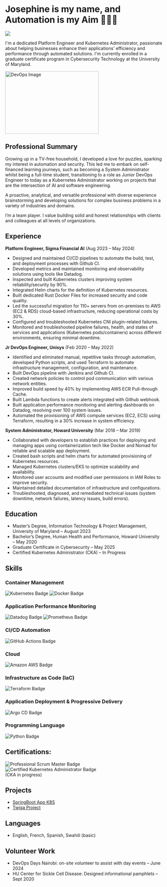 # Josephine is my name, and Automation is my Aim 👩🏾‍💻
<a href="https://www.linkedin.com/in/josephinezola/"><img src="https://img.shields.io/badge/-LinkedIn-0072b1?&style=for-the-badge&logo=linkedin&logoColor=white" /></a>

I'm a dedicated Platform Engineer and Kubernetes Administrator, passionate about helping businesses enhance their applications' efficiency and performance through automated solutions. I'm currently enrolled in a graduate certificate program in Cybersecurity Technology at the University of Maryland.

<a href="https://images.app.goo.gl/MzDgZfzHA81A17Fq6" target="_blank">
    <img src="https://upload.wikimedia.org/wikipedia/commons/0/05/Devops-toolchain.svg" alt="DevOps Image" width="300" height="200" >
</a>

## Professional Summary
Growing up in a TV-free household, I developed a love for puzzles, sparking my interest in automation and security. This led me to embark on self-financed learning journeys, such as becoming a System Administrator whilst being a full-time student, transitioning to a role as Junior DevOps Engineer to today as a Kubernetes Administrator working on projects that are the intersection of AI and software engineering.

A proactive, analytical, and versatile professional with diverse experience brainstorming and developing solutions for complex business problems in a variety of industries and domains.

I’m a team player. I value building solid and honest relationships with clients and colleagues at all levels of organizations.

## Experience
**Platform Engineer, Sigma Financial AI** (Aug 2023 – May 2024)
- Designed and maintained CI/CD pipelines to automate the build, test, and deployment processes with Github CI.
- Developed metrics and maintained monitoring and observability solutions using tools like Datadog.
- Inspected and built Kubernetes clusters improving system reliability/security by 90%.
- Integrated Helm charts for the definition of Kubernetes resources.
- Built dedicated Rust Docker Files for increased security and code quality.
- Led the successful migration for 110+ servers from on-premises to AWS (EC2 & RDS) cloud-based infrastructure, reducing operational costs by 30%.
- Configured and troubleshooted Kubernetes CNI plugin-related failures.
- Monitored and troubleshooted pipeline failures, health, and states of services and applications (Kubernetes pods/containers) across different environments, ensuring minimal downtime.

**Jr DevOps Engineer, Unisys** (Feb 2020 – May 2022)
- Identified and eliminated manual, repetitive tasks through automation, developed Python scripts, and used Terraform to automate infrastructure management, configuration, and maintenance.
- Built DevOps pipeline with Jenkins and Github CI.
- Created network policies to control pod communication with various network entities.
- Improved build speed by 40% by implementing AWS ECR Pull-through Cache.
- Built Lambda functions to create alerts integrated with Github webhook.
- Built application performance monitoring and alerting dashboards on Datadog, resolving over 100 system issues.
- Automated the provisioning of AWS compute services (EC2, ECS) using Terraform, resulting in a 30% increase in system efficiency.

**System Administrator, Howard University** (Mar 2018 – Mar 2019)
- Collaborated with developers to establish practices for deploying and managing apps using containerization tech like Docker and Nomad for reliable and scalable app deployment.
- Created bash scripts and helm charts for automated provisioning of Kubernetes resources.
- Managed Kubernetes clusters/EKS to optimize scalability and availability.
- Monitored user accounts and modified user permissions in IAM Roles to improve security.
- Maintained detailed documentation of infrastructure and configurations.
- Troubleshooted, diagnosed, and remediated technical issues (system downtime, network failures, latency issues, build errors).

## Education
- Master’s Degree, Information Technology & Project Management, University of Maryland – August 2023
- Bachelor’s Degree, Human Health and Performance, Howard University – May 2020
- Graduate Certificate in Cybersecurity – May 2025
- Certified Kubernetes Administrator (CKA) – In Progress

## Skills

### Container Management
<div>
    <img src="https://img.shields.io/badge/-Kubernetes-326CE5?&style=for-the-badge&logo=Kubernetes&logoColor=white" alt="Kubernetes Badge" />
    <img src="https://img.shields.io/badge/-Docker-2496ED?&style=for-the-badge&logo=Docker&logoColor=white" alt="Docker Badge" />
</div>

### Application Performance Monitoring
<div>
    <img src="https://img.shields.io/badge/-Datadog-632CA6?&style=for-the-badge&logo=Datadog&logoColor=white" alt="Datadog Badge" />
    <img src="https://img.shields.io/badge/-Prometheus-E6522C?&style=for-the-badge&logo=Prometheus&logoColor=white" alt="Prometheus Badge" />
</div>

### CI/CD Automation
<div>
    <img src="https://img.shields.io/badge/-GitHub_Actions-FFFFFF?style=for-the-badge&logo=GitHub%20Actions&logoColor=2088FF&color=E1E4E8" alt="GitHub Actions Badge" />
</div>

### Cloud
<div>
    <img src="https://img.shields.io/badge/-AWS-FF9900?style=for-the-badge&logo=Amazon%20AWS&logoColor=white" alt="Amazon AWS Badge" />
</div>

### Infrastructure as Code (IaC)
<div>
    <img src="https://img.shields.io/badge/-Terraform-0C344B?&style=for-the-badge&logo=terraform&logoColor=white" alt="Terraform Badge" />
</div>

### Application Deployment & Progressive Delivery
<div>
    <img src="https://img.shields.io/badge/-Argo%20CD-f5f5f5?&style=for-the-badge&logo=argo&logoColor=FC4C02" alt="Argo CD Badge" />
</div>

### Programming Language
<div>
    <img src="https://img.shields.io/badge/-Python-FFFFFF?style=for-the-badge&logo=Python&logoColor=007ACC&color=F7DF1E" alt="Python Badge" />
</div>

## Certifications:
<div>
    <img src="https://img.shields.io/badge/-Professional_Scrum_Master-ADD8E6?style=for-the-badge&logo=Scrum&logoColor=white" alt="Professional Scrum Master Badge" />
    <img src="https://img.shields.io/badge/-Certified_Kubernetes_Administrator-326CE5?style=for-the-badge&logo=Kubernetes&logoColor=white" alt="Certified Kubernetes Administrator Badge" />
</div> (CKA in progress)

## Projects 
- <a href="https://github.com/Josephineci/Spring_boot_K8s/blob/main/README.md">SpringBoot App K8S</a>
- <a href="https://github.com/jurmy24/twiga" target="_blank">Twiga Project</a>

## Languages
- English, French, Spanish, Swahili (basic)

## Volunteer Work
- DevOps Days Nairobi: on-site volunteer to assist with day events – June 2024
- HU Center for Sickle Cell Disease: Designed informational pamphlets – Sept 2020
